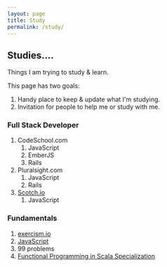 ```yaml
---
layout: page
title: Study
permalink: /study/
---
```


## Studies....

Things I am trying to study & learn.   

This page has two goals: 

1. Handy place to keep & update what I'm studying.
1. Invitation for people to help me or study with me.

### Full Stack Developer
1. CodeSchool.com 
   1. JavaScript
   1. EmberJS
   1. Rails
1. Pluralsight.com
   1. JavaScript
   1. Rails
1. [Scotch.io](https://scotch.io/)
   1. JavaScript

### Fundamentals
1. [exercism.io](http://exercism.io)
  1. [JavaScript](http://exercism.io/languages/javascript)
1. 99 problems
1. [Functional Programming in Scala Specialization](https://www.coursera.org/specializations/scala)


